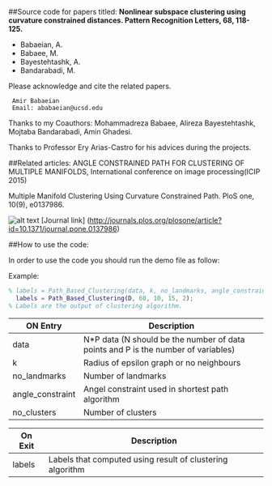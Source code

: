 ##Source code for papers titled:
**Nonlinear subspace clustering using curvature constrained distances. Pattern Recognition Letters, 68, 118-125.**
+ Babaeian, A.
+ Babaee, M.
+ Bayestehtashk, A.
+ Bandarabadi, M. 

Please acknowledge and cite the related papers.

```
 Amir Babaeian
 Email: ababaeian@ucsd.edu
```

Thanks to my Coauthors: Mohammadreza Babaee, Alireza Bayestehtashk, Mojtaba Bandarabadi, Amin Ghadesi.

Thanks to Professor Ery Arias-Castro for his advices during the projects. 

##Related articles:
ANGLE CONSTRAINED PATH FOR CLUSTERING OF MULTIPLE MANIFOLDS, International conference on image processing(ICIP 2015)

Multiple Manifold Clustering Using Curvature Constrained Path. PloS one, 10(9), e0137986.

![alt text](http://i68.tinypic.com/2zylg5i.png "Journal Logo")
[Journal link] (http://journals.plos.org/plosone/article?id=10.1371/journal.pone.0137986)

##How to use the code:

In order to use the code you should run the demo file as follow:

Example:
```matlab
% labels = Path_Based_Clustering(data, k, no_landmarks, angle_constraint, no_clusters);
  labels = Path_Based_Clustering(D, 60, 10, 15, 2);
% Labels are the output of clustering algorithm.
```

| ON Entry | Description          |
| ------------- | ----------- |
| data   | N*P data (N should be the number of data points and P is the number of variables)|
| k     |  Radius of epsilon graph or no neighbours |
| no_landmarks     |  Number of landmarks  |
| angle_constraint  |  Angel constraint used in shortest path algorithm|
| no_clusters   |  Number of clusters  |

|On Exit | Description  |
| ------------- | ----------- |
| labels      | Labels that computed using result of clustering algorithm  |


